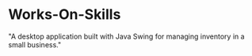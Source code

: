 # Works-On-Skills
"A desktop application built with Java Swing for managing inventory in a small business."

